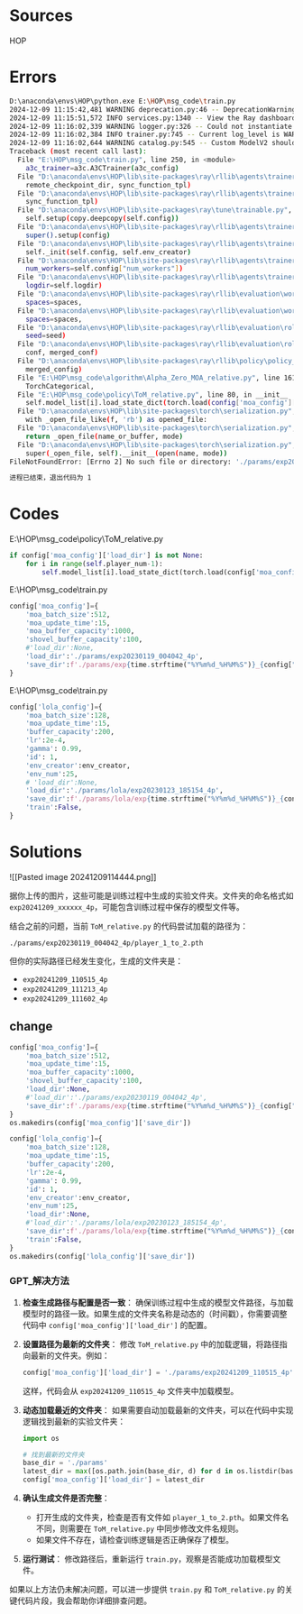 
# Sources
HOP

# Errors
```bash
D:\anaconda\envs\HOP\python.exe E:\HOP\msg_code\train.py 
2024-12-09 11:15:42,481	WARNING deprecation.py:46 -- DeprecationWarning: `ray.rllib.utils.torch_ops.[...]` has been deprecated. Use `ray.rllib.utils.torch_utils.[...]` instead. This will raise an error in the future!
2024-12-09 11:15:51,572	INFO services.py:1340 -- View the Ray dashboard at http://127.0.0.1:8265
2024-12-09 11:16:02,339	WARNING logger.py:326 -- Could not instantiate JsonLogger: Circular reference detected.
2024-12-09 11:16:02,384	INFO trainer.py:745 -- Current log_level is WARN. For more information, set 'log_level': 'INFO' / 'DEBUG' or use the -v and -vv flags.
2024-12-09 11:16:02,644	WARNING catalog.py:545 -- Custom ModelV2 should accept all custom options as **kwargs, instead of expecting them in config['custom_model_config']!
Traceback (most recent call last):
  File "E:\HOP\msg_code\train.py", line 250, in <module>
    a3c_trainer=a3c.A3CTrainer(a3c_config)
  File "D:\anaconda\envs\HOP\lib\site-packages\ray\rllib\agents\trainer_template.py", line 103, in __init__
    remote_checkpoint_dir, sync_function_tpl)
  File "D:\anaconda\envs\HOP\lib\site-packages\ray\rllib\agents\trainer.py", line 662, in __init__
    sync_function_tpl)
  File "D:\anaconda\envs\HOP\lib\site-packages\ray\tune\trainable.py", line 121, in __init__
    self.setup(copy.deepcopy(self.config))
  File "D:\anaconda\envs\HOP\lib\site-packages\ray\rllib\agents\trainer_template.py", line 113, in setup
    super().setup(config)
  File "D:\anaconda\envs\HOP\lib\site-packages\ray\rllib\agents\trainer.py", line 764, in setup
    self._init(self.config, self.env_creator)
  File "D:\anaconda\envs\HOP\lib\site-packages\ray\rllib\agents\trainer_template.py", line 141, in _init
    num_workers=self.config["num_workers"])
  File "D:\anaconda\envs\HOP\lib\site-packages\ray\rllib\agents\trainer.py", line 1733, in _make_workers
    logdir=self.logdir)
  File "D:\anaconda\envs\HOP\lib\site-packages\ray\rllib\evaluation\worker_set.py", line 118, in __init__
    spaces=spaces,
  File "D:\anaconda\envs\HOP\lib\site-packages\ray\rllib\evaluation\worker_set.py", line 489, in _make_worker
    spaces=spaces,
  File "D:\anaconda\envs\HOP\lib\site-packages\ray\rllib\evaluation\rollout_worker.py", line 591, in __init__
    seed=seed)
  File "D:\anaconda\envs\HOP\lib\site-packages\ray\rllib\evaluation\rollout_worker.py", line 1552, in _build_policy_map
    conf, merged_conf)
  File "D:\anaconda\envs\HOP\lib\site-packages\ray\rllib\policy\policy_map.py", line 144, in create_policy
    merged_config)
  File "E:\HOP\msg_code\algorithm\Alpha_Zero_MOA_relative.py", line 161, in __init__
    TorchCategorical,
  File "E:\HOP\msg_code\policy\ToM_relative.py", line 80, in __init__
    self.model_list[i].load_state_dict(torch.load(config['moa_config']['load_dir']+f'/player_{self.my_id}_to_{self.model_id_list[i]+1}.pth'))
  File "D:\anaconda\envs\HOP\lib\site-packages\torch\serialization.py", line 771, in load
    with _open_file_like(f, 'rb') as opened_file:
  File "D:\anaconda\envs\HOP\lib\site-packages\torch\serialization.py", line 270, in _open_file_like
    return _open_file(name_or_buffer, mode)
  File "D:\anaconda\envs\HOP\lib\site-packages\torch\serialization.py", line 251, in __init__
    super(_open_file, self).__init__(open(name, mode))
FileNotFoundError: [Errno 2] No such file or directory: './params/exp20230119_004042_4p/player_1_to_2.pth'

进程已结束，退出代码为 1

```

# Codes
E:\HOP\msg_code\policy\ToM_relative.py
```python
if config['moa_config']['load_dir'] is not None:  
    for i in range(self.player_num-1):  
        self.model_list[i].load_state_dict(torch.load(config['moa_config']['load_dir']+f'/player_{self.my_id}_to_{self.model_id_list[i]+1}.pth'))
```

E:\HOP\msg_code\train.py
```python
config['moa_config']={  
    'moa_batch_size':512,  
    'moa_update_time':15,  
    'moa_buffer_capacity':1000,  
    'shovel_buffer_capacity':100,  
    #'load_dir':None,  
    'load_dir':'./params/exp20230119_004042_4p',  
    'save_dir':f'./params/exp{time.strftime("%Y%m%d_%H%M%S")}_{config["env_config"]["player_num"]}p'  
}
```

E:\HOP\msg_code\train.py
```python
config['lola_config']={  
    'moa_batch_size':128,  
    'moa_update_time':15,  
    'buffer_capacity':200,  
    'lr':2e-4,  
    'gamma': 0.99,  
    'id': 1,  
    'env_creator':env_creator,  
    'env_num':25,  
    # 'load_dir':None,  
    'load_dir':'./params/lola/exp20230123_185154_4p',  
    'save_dir':f'./params/lola/exp{time.strftime("%Y%m%d_%H%M%S")}_{config["env_config"]["player_num"]}p',  
    'train':False,  
}
```

# Solutions
![[Pasted image 20241209114444.png]]

据你上传的图片，这些可能是训练过程中生成的实验文件夹。文件夹的命名格式如 `exp20241209_xxxxxx_4p`，可能包含训练过程中保存的模型文件等。

结合之前的问题，当前 `ToM_relative.py` 的代码尝试加载的路径为：

```plaintext
./params/exp20230119_004042_4p/player_1_to_2.pth
```

但你的实际路径已经发生变化，生成的文件夹是：

- `exp20241209_110515_4p`
- `exp20241209_111213_4p`
- `exp20241209_111602_4p`

## change
```python
config['moa_config']={  
    'moa_batch_size':512,  
    'moa_update_time':15,  
    'moa_buffer_capacity':1000,  
    'shovel_buffer_capacity':100,  
    'load_dir':None,  
    #'load_dir':'./params/exp20230119_004042_4p',  
    'save_dir':f'./params/exp{time.strftime("%Y%m%d_%H%M%S")}_{config["env_config"]["player_num"]}p'  
}  
os.makedirs(config['moa_config']['save_dir'])
```

```python
config['lola_config']={  
    'moa_batch_size':128,  
    'moa_update_time':15,  
    'buffer_capacity':200,  
    'lr':2e-4,  
    'gamma': 0.99,  
    'id': 1,  
    'env_creator':env_creator,  
    'env_num':25,  
    'load_dir':None,  
    #'load_dir':'./params/lola/exp20230123_185154_4p',  
    'save_dir':f'./params/lola/exp{time.strftime("%Y%m%d_%H%M%S")}_{config["env_config"]["player_num"]}p',  
    'train':False,  
}  
os.makedirs(config['lola_config']['save_dir'])
```

### GPT_解决方法

1. **检查生成路径与配置是否一致**： 确保训练过程中生成的模型文件路径，与加载模型时的路径一致。如果生成的文件夹名称是动态的（时间戳），你需要调整代码中 `config['moa_config']['load_dir']` 的配置。
    
2. **设置路径为最新的文件夹**： 修改 `ToM_relative.py` 中的加载逻辑，将路径指向最新的文件夹。例如：
    
    ```python
    config['moa_config']['load_dir'] = './params/exp20241209_110515_4p'
    ```
    
    这样，代码会从 `exp20241209_110515_4p` 文件夹中加载模型。
    
3. **动态加载最近的文件夹**： 如果需要自动加载最新的文件夹，可以在代码中实现逻辑找到最新的实验文件夹：
    
    ```python
    import os
    
    # 找到最新的文件夹
    base_dir = './params'
    latest_dir = max([os.path.join(base_dir, d) for d in os.listdir(base_dir) if d.startswith('exp')], key=os.path.getmtime)
    config['moa_config']['load_dir'] = latest_dir
    ```
    
4. **确认生成文件是否完整**：
    
    - 打开生成的文件夹，检查是否有文件如 `player_1_to_2.pth`。如果文件名不同，则需要在 `ToM_relative.py` 中同步修改文件名规则。
    - 如果文件不存在，请检查训练逻辑是否正确保存了模型。
5. **运行测试**： 修改路径后，重新运行 `train.py`，观察是否能成功加载模型文件。
    

如果以上方法仍未解决问题，可以进一步提供 `train.py` 和 `ToM_relative.py` 的关键代码片段，我会帮助你详细排查问题。